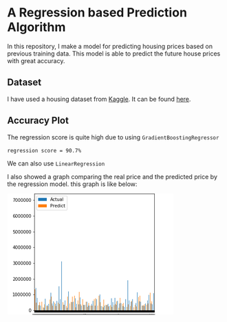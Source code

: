 # A Regression based Prediction Algorithm
In this repository, I make a model for predicting housing prices based on previous training data. This model is able to predict the future house prices with great accuracy.

## Dataset
I have used a housing dataset from [Kaggle](https://www.kaggle.com/). It can be found [here](dataset/kc_house_data.csv).
## Accuracy Plot
The regression score is quite high due to using ```GradientBoostingRegressor``` 
```
regression score = 90.7%
```
We can also use ```LinearRegression``` 

I also showed a graph comparing the real price and the predicted price by the regression model.
this graph is like below:   

![](images/plot1.png)
